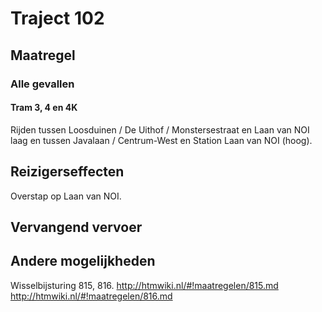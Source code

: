 # Traject 102
## Maatregel
### Alle gevallen

#### Tram 3, 4 en 4K
Rijden tussen Loosduinen / De Uithof / Monstersestraat en Laan van NOI laag en tussen Javalaan / Centrum-West en Station Laan van NOI (hoog).

## Reizigerseffecten
Overstap op Laan van NOI.

## Vervangend vervoer

## Andere mogelijkheden
Wisselbijsturing 815, 816.
http://htmwiki.nl/#!maatregelen/815.md
http://htmwiki.nl/#!maatregelen/816.md

